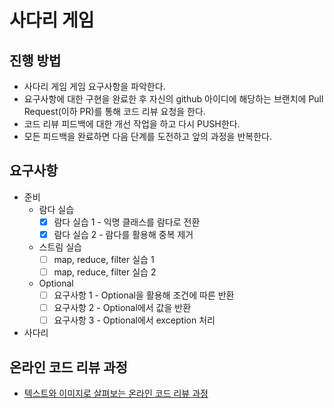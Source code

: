 # 사다리 게임
## 진행 방법
* 사다리 게임 게임 요구사항을 파악한다.
* 요구사항에 대한 구현을 완료한 후 자신의 github 아이디에 해당하는 브랜치에 Pull Request(이하 PR)를 통해 코드 리뷰 요청을 한다.
* 코드 리뷰 피드백에 대한 개선 작업을 하고 다시 PUSH한다.
* 모든 피드백을 완료하면 다음 단계를 도전하고 앞의 과정을 반복한다.

## 요구사항
- 준비
    - 람다 실습
        - [x] 람다 실습 1 - 익명 클래스를 람다로 전환
        - [x] 람다 실습 2 - 람다를 활용해 중복 제거
    - 스트림 실습
        - [ ] map, reduce, filter 실습 1
        - [ ] map, reduce, filter 실습 2
    - Optional
        - [ ] 요구사항 1 - Optional을 활용해 조건에 따른 반환
        - [ ] 요구사항 2 - Optional에서 값을 반환
        - [ ] 요구사항 3 - Optional에서 exception 처리
- 사다리

## 온라인 코드 리뷰 과정
* [텍스트와 이미지로 살펴보는 온라인 코드 리뷰 과정](https://github.com/nextstep-step/nextstep-docs/tree/master/codereview)
